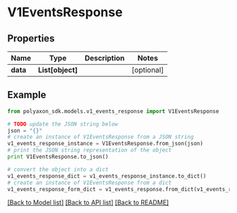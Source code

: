 # V1EventsResponse


## Properties
Name | Type | Description | Notes
------------ | ------------- | ------------- | -------------
**data** | **List[object]** |  | [optional] 

## Example

```python
from polyaxon_sdk.models.v1_events_response import V1EventsResponse

# TODO update the JSON string below
json = "{}"
# create an instance of V1EventsResponse from a JSON string
v1_events_response_instance = V1EventsResponse.from_json(json)
# print the JSON string representation of the object
print V1EventsResponse.to_json()

# convert the object into a dict
v1_events_response_dict = v1_events_response_instance.to_dict()
# create an instance of V1EventsResponse from a dict
v1_events_response_form_dict = v1_events_response.from_dict(v1_events_response_dict)
```
[[Back to Model list]](../README.md#documentation-for-models) [[Back to API list]](../README.md#documentation-for-api-endpoints) [[Back to README]](../README.md)


